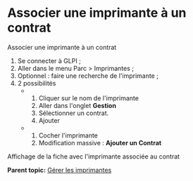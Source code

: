 Associer une imprimante à un contrat
====================================

Associer une imprimante à un contrat

1.  Se connecter à GLPI ;
2.  Aller dans le menu Parc \> Imprimantes ;
3.  Optionnel : faire une recherche de l'imprimante ;
4.  2 possibilités
    -   1.  Cliquer sur le nom de l'imprimante
        2.  Aller dans l'onglet **Gestion**
        3.  Sélectionner un contrat.
        4.  Ajouter

    -   1.  Cocher l'imprimante
        2.  Modification massive : **Ajouter un Contrat**

Affichage de la fiche avec l'imprimante associée au contrat

**Parent topic:** [Gérer les
imprimantes](../glpi/inventory_printer.html "Les imprimantes se gèrent depuis le menu Parc > Imprimantes")
